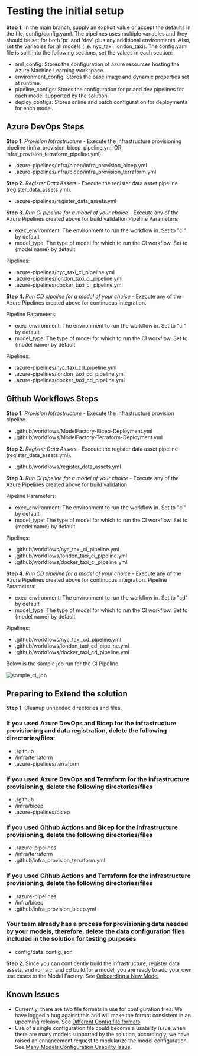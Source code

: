 # Testing the initial setup

**Step 1.** In the main branch, supply an explicit value or accept the defaults in the file, config/config.yaml. The pipelines uses multiple variables and they should be set for both 'pr' and 'dev' plus any additional environments. Also, set the variables for all models (i.e. nyc_taxi, london_taxi). The config.yaml file is split into the following sections, set the values in each section:

- aml_config: Stores the configuration of azure resources hosting the Azure Machine Learning workspace.
- environment_config: Stores the base image and dynamic properties set at runtime.
- pipeline_configs: Stores the configuration for pr and dev pipelines for each model supported by the solution.
- deploy_configs: Stores online and batch configuration for deployments for each model.  

## Azure DevOps Steps

**Step 1.** *Provision Infrastructure* - Execute the infrastructure provisioning pipeline (infra_provision_bicep_pipeline.yml OR infra_provision_terraform_pipeline.yml).

- .azure-pipelines/infra/bicep/infra_provision_bicep.yml
- .azure-pipelines/infra/bicep/infra_provision_terraform.yml

**Step 2.** *Register Data Assets* - Execute the register data asset pipeline (register_data_assets.yml).

- .azure-pipelines/register_data_assets.yml

**Step 3.** *Run CI pipeline for a model of your choice* - Execute any of the Azure Pipelines created above for build validation
Pipeline Parameters:

- exec_environment: The environment to run the workflow in. Set to "ci" by default
- model_type: The type of model for which to run the CI workflow. Set to {model name} by default
  
Pipelines:

- .azure-pipelines/nyc_taxi_ci_pipeline.yml
- .azure-pipelines/london_taxi_ci_pipeline.yml
- .azure-pipelines/docker_taxi_ci_pipeline.yml

**Step 4.** *Run CD pipeline for a model of your choice* - Execute any of the Azure Pipelines created above for continuous integration.

Pipeline Parameters:

- exec_environment: The environment to run the workflow in. Set to "ci" by default
- model_type: The type of model for which to run the CI workflow. Set to {model name} by default

Pipelines:

- .azure-pipelines/nyc_taxi_cd_pipeline.yml
- .azure-pipelines/london_taxi_cd_pipeline.yml
- .azure-pipelines/docker_taxi_cd_pipeline.yml

## Github Workflows Steps

**Step 1.** *Provision Infrastructure* - Execute the infrastructure provision pipeline

- .github/workflows/ModelFactory-Bicep-Deployment.yml
- .github/workflows/ModelFactory-Terraform-Deployment.yml

**Step 2.** *Register Data Assets* - Execute the register data asset pipeline (register_data_assets.yml).

- .github/workflows/register_data_assets.yml

**Step 3.** *Run CI pipeline for a model of your choice* - Execute any of the Azure Pipelines created above for build validation

Pipeline Parameters:

- exec_environment: The environment to run the workflow in. Set to "ci" by default
- model_type: The type of model for which to run the CI workflow. Set to {model name} by default
  
Pipelines:

- .github/workflows/nyc_taxi_ci_pipeline.yml
- .github/workflows/london_taxi_ci_pipeline.yml
- .github/workflows/docker_taxi_ci_pipeline.yml

**Step 4.** *Run CD pipeline for a model of your choice* - Execute any of the Azure Pipelines created above for continuous integration.
Pipeline Parameters:

- exec_environment: The environment to run the workflow in. Set to "cd" by default
- model_type: The type of model for which to run the CI workflow. Set to {model name} by default

Pipelines:

- .github/workflows/nyc_taxi_cd_pipeline.yml
- .github/workflows/london_taxi_cd_pipeline.yml
- .github/workflows/docker_taxi_cd_pipeline.yml

Below is the sample job run for the CI Pipeline.

![sample_ci_job](../media/sample_ci_job.png)

## Preparing to Extend the solution

**Step 1.** Cleanup unneeded directories and files.

### If you used Azure DevOps and Bicep for the infrastructure provisioning and data registration, delete the following directories/files:

- ./github
- /infra/terraform
- .azure-pipelines/terraform

### If you used Azure DevOps and Terraform for the infrastructure provisioning, delete the following directories/files

- ./github
- /infra/bicep
- .azure-pipelines/bicep

### If you used Github Actions and Bicep for the infrastructure provisioning, delete the following directories/files

- ./azure-pipelines
- /infra/terraform
- .github/infra_provision_terraform.yml

### If you used Github Actions and Terraform for the infrastructure provisioning, delete the following directories/files

- ./azure-pipelines
- /infra/bicep
- .github/infra_provision_bicep.yml

### Your team already has a process for provisioning data needed by your models, therefore, delete the data configuration files included in the solution for testing purposes

- config/data_config.json

**Step 2.** Since you can confidently build the infrastructure, register data assets, and run a ci and cd build for a model, you are ready to add your own use cases to the Model Factory. See [Onboarding a New Model](./OnboardingNewModel.md)

## Known Issues

- Currently, there are two file formats in use for configuration files. We have logged a bug against this and will make the format consistent in an upcoming release. See [Different Config file formats](https://github.com/microsoft/dstoolkit-mlops-v2/issues/107)
- Use of a single configuration file could become a usability issue when there are many models supported by the solution, accordingly, we have raised an enhancement request to modularize the model configuration. See [Many Models Configuration Usability Issue](https://github.com/microsoft/dstoolkit-mlops-v2/issues/110).

